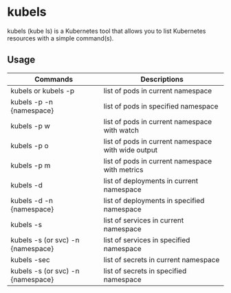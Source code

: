# kubels

kubels (kube ls) is a Kubernetes tool that allows you to list Kubernetes resources with a simple command(s).

## Usage

| Commands                          | Descriptions                                       |
|-----------------------------------|----------------------------------------------------|
| kubels or kubels -p               | list of pods in current namespace                  |     
| kubels -p -n {namespace}          | list of pods in specified namespace                |
| kubels -p w                       | list of pods in current namespace with watch       |
| kubels -p o                       | list of pods in current namespace with wide output |
| kubels -p m                       | list of pods in current namespace with metrics     |
| kubels -d                         | list of deployments in current namespace           |
| kubels -d -n {namespace}          | list of deployments in specified namespace         |
| kubels -s                         | list of services in current namespace              |
| kubels -s (or svc) -n {namespace} | list of services in specified namespace            |
| kubels -sec                       | list of secrets in current namespace               |
| kubels -s (or svc) -n {namespace} | list of secrets in specified namespace             |
